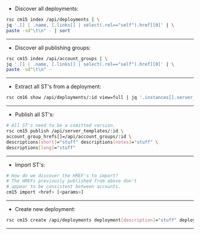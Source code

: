 * Discover all deployments:
```bash
rsc cm15 index /api/deployments | \
jq '.[] | .name, [.links[] | select(.rel=="self").href][0]' | \
paste -sd"\t\n" - | sort
```
---

* Discover all publishing groups:

```bash
rsc cm15 index /api/account_groups | \
jq '.[] | .name, [.links[] | select(.rel=="self").href][0]' | \
paste -sd"\t\n" -
```
---

* Extract all ST's from a deployment:

```bash
rsc cm16 show /api/deployments/:id view=full | jq '.instances[].server_template.href' | sort | uniq
```
---

* Publish all ST's:

```bash
# All ST's need to be a comitted version.
rsc cm15 publish /api/server_templates/:id \
account_group_hrefs[]=/api/account_groups/:id \
descriptions[short]="stuff" descriptions[notes]="stuff" \
descriptions[long]="stuff"
```
---

* Import ST's:
```bash
# How do we discover the HREF's to import?
# The HREFs previously published from above don't
# appear to be consistent between accounts.
cm15 import <href> [<params>]
```
---

* Create new deployment:

```bash
rsc cm15 create /api/deployments deployment[description]="stuff" deployment[name]="stuff"
```
---

